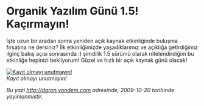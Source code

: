 # Organik Yazılım Günü 1.5! Kaçırmayın!
İşte uzun bir aradan sonra yeniden açık kaynak etkinliğinde buluşma
fırsatına ne dersiniz? İlk etkinliğimizde yaşadıklarımız ve açıklığa
getirdiğimiz ilginç bakış açısı sonrasında :) şimdilik 1.5 sürümü olarak
nitelendirdiğim bu etkinliğe hepinizi bekliyorum! Güzel ve hızlı bir
açık kaynak günü olacak!

[![Kayıt olmayı
unutmayın!](media/Organik_Yazilim_Gunu_1_5__Kacirmayin/organik15.png)](http://www.inetatr.org)\
*Kayıt olmayı unutmayın!*



*Bu yazi http://daron.yondem.com adresinde, 2009-10-20 tarihinde yayinlanmistir.*
